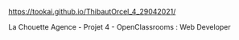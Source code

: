 https://tookai.github.io/ThibautOrcel_4_29042021/

La Chouette Agence - Projet 4 - OpenClassrooms : Web Developer
